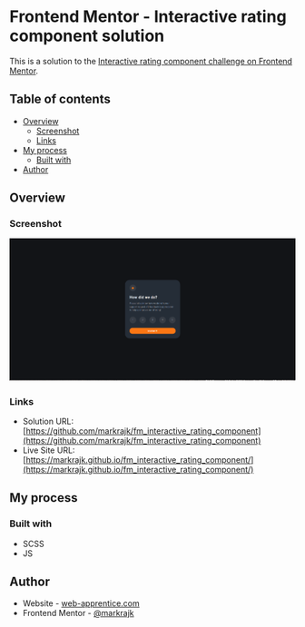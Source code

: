 # Frontend Mentor - Interactive rating component solution

This is a solution to the [Interactive rating component challenge on Frontend Mentor](https://www.frontendmentor.io/challenges/interactive-rating-component-koxpeBUmI).

## Table of contents

- [Overview](#overview)
  - [Screenshot](#screenshot)
  - [Links](#links)
- [My process](#my-process)
  - [Built with](#built-with)
- [Author](#author)

## Overview

### Screenshot

![](./screenshots/screenshot.png)

### Links

- Solution URL: [https://github.com/markrajk/fm_interactive_rating_component](https://github.com/markrajk/fm_interactive_rating_component)
- Live Site URL: [https://markrajk.github.io/fm_interactive_rating_component/](https://markrajk.github.io/fm_interactive_rating_component/)

## My process

### Built with

- SCSS
- JS

## Author

- Website - [web-apprentice.com](https://www.web-apprentice.com/)
- Frontend Mentor - [@markrajk](https://www.frontendmentor.io/profile/markrajk)
